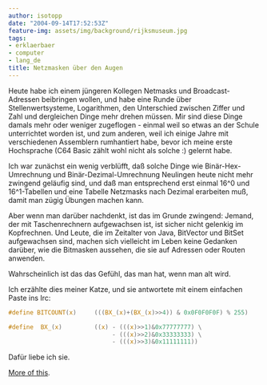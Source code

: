 ```yaml
---
author: isotopp
date: "2004-09-14T17:52:53Z"
feature-img: assets/img/background/rijksmuseum.jpg
tags:
- erklaerbaer
- computer
- lang_de
title: Netzmasken über den Augen
---
```

Heute habe ich einem jüngeren Kollegen Netmasks und Broadcast-Adressen beibringen wollen, und habe eine Runde über Stellenwertsysteme, Logarithmen, den Unterschied zwischen Ziffer und Zahl und dergleichen Dinge mehr drehen müssen. Mir sind diese Dinge damals mehr oder weniger zugeflogen - einmal weil so etwas an der Schule unterrichtet worden ist, und zum anderen, weil ich einige Jahre mit verschiedenen Assemblern rumhantiert habe, bevor ich meine erste Hochsprache (C64 Basic zählt wohl nicht als solche :) gelernt habe.

Ich war zunächst ein wenig verblüfft, daß solche Dinge wie Binär-Hex-Umrechnung und Binär-Dezimal-Umrechnung Neulingen heute nicht mehr zwingend geläufig sind, und daß man entsprechend erst einmal 16^0 und 16^1-Tabellen und eine Tabelle Netzmasks nach Dezimal erarbeiten muß, damit man zügig Übungen machen kann. 

Aber wenn man darüber nachdenkt, ist das im Grunde zwingend: Jemand, der mit Taschenrechnern aufgewachsen ist, ist sicher nicht gelenkig im Kopfrechnen. Und Leute, die im Zeitalter von Java, BitVector und BitSet aufgewachsen sind, machen sich vielleicht im Leben keine Gedanken darüber, wie die Bitmasken aussehen, die sie auf Adressen oder Routen anwenden.

Wahrscheinlich ist das das Gefühl, das man hat, wenn man alt wird.

Ich erzählte dies meiner Katze, und sie antwortete mit einem einfachen Paste ins Irc: 

```c
#define BITCOUNT(x)     (((BX_(x)+(BX_(x)>>4)) & 0x0F0F0F0F) % 255)

#define  BX_(x)         ((x) - (((x)>>1)&0x77777777) \
                             - (((x)>>2)&0x33333333) \
                             - (((x)>>3)&0x11111111))
```

Dafür liebe ich sie.

[More of this](https://www.funkthat.com/~jmg/jmpc/bitwise.html).
